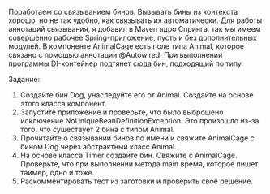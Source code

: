 Поработаем со связыванием бинов. Вызывать бины из контекста хорошо, но не так удобно, как связывать их автоматически. Для работы аннотаций связывания, я добавил в Maven ядро Cпринга, так мы имеем совершенно рабочее Spring-приложение, пусть и без дополнительных модулей. В компоненте AnimalCage есть поле типа Animal, которое связано с помощью аннотации @Autowired. При выполнении программы DI-контейнер подтянет сюда бин, подходящий по типу.

Задание:

1. Создайте бин Dog, унаследуйте его от Animal. Создайте на основе этого класса компонент.
2. Запустите приложение и проверьте, что было выброшено исключение NoUniqueBeanDefinitionException. Это произошло из-за того, что существует 2 бина с типом Animal.
3. Прочитайте о связывании бинов по имени и свяжите AnimalCage c бином Dog через абстрактный класс Animal.
4. На основе класса Timer создайте бин. Свяжите с AnimalCage. Проверьте, что при выполнении метода main время, которое пишет таймер, одно и тоже.
5. Раскомментировать тест из заготовки и проверить своё решение.